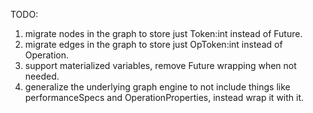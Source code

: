 TODO:
1. migrate nodes in the graph to store just Token:int instead of Future.
2. migrate edges in the graph to store just OpToken:int instead of Operation.
3. support materialized variables, remove Future wrapping when not needed.
4. generalize the underlying graph engine to not include things like performanceSpecs and OperationProperties, 
instead wrap it with it.